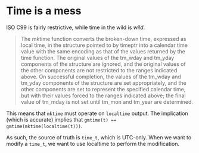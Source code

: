 # Time is a mess
ISO C99 is fairly restrictive, while time in the wild is *wild*.

> The mktime function converts the broken-down time, expressed as local time, in the
> structure pointed to by timeptr into a calendar time value with the same encoding as
> that of the values returned by the time function. The original values of the tm_wday
> and tm_yday components of the structure are ignored, and the original values of the
> other components are not restricted to the ranges indicated above. On successful
> completion, the values of the tm_wday and tm_yday components of the structure are
> set appropriately, and the other components are set to represent the specified calendar
> time, but with their values forced to the ranges indicated above; the final value of
> tm_mday is not set until tm_mon and tm_year are determined.

This means that `mktime` must operate on `localtime` output.
The implication (which is accurate) implies that `gmtime(t) == gmtime(mktime(localtime(t)))`.

As such, the source of truth is `time_t`, which is UTC-only.
When we want to modify a `time_t`, we want to use localtime to perform the modification.
